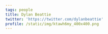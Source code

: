 ```yaml
---
tags: people
title: Dylan Beattie
twitter: 'https://twitter.com/dylanbeattie'
profile: /static/img/ktawh6my_400x400.png
---
```


